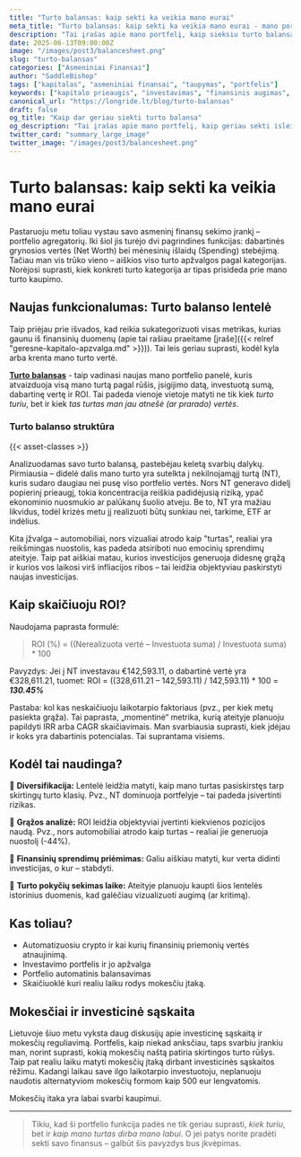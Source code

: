 ```yaml
---
title: "Turto balansas: kaip sekti ka veikia mano eurai"
meta_title: "Turto balansas: kaip sekti ka veikia mano eurai - mano portfelio apzvalga"
description: "Tai įrašas apie mano portfelį, kaip sieksiu turto balansa"
date: 2025-06-13T09:00:00Z
image: "/images/post3/balancesheet.png"
slug: "turto-balansas"
categories: ["Asmeniniai Finansai"]
author: "SaddleBishop"
tags: ["kapitalas", "asmeniniai finansai", "taupymas", "portfelis"]
keywords: ["kapitalo prieaugis", "investavimas", "finansinis augimas", "asmeniniai finansai"]
canonical_url: "https://longride.lt/blog/turto-balansas"
draft: false
og_title: "Kaip dar geriau siekti turto balansa"
og_description: "Tai įrašas apie mano portfelį, kaip geriau sekti isleisto euro graza"
twitter_card: "summary_large_image"
twitter_image: "/images/post3/balancesheet.png"
---
```


# Turto balansas: kaip sekti ka veikia mano eurai

Pastaruoju metu toliau vystau savo asmeninį finansų sekimo įrankį – portfelio agregatorių. Iki šiol jis turėjo dvi pagrindines funkcijas: dabartinės grynosios vertės (Net Worth) bei mėnesinių išlaidų (Spending) stebėjimą. Tačiau man vis trūko vieno – aiškios viso turto apžvalgos pagal kategorijas. Norėjosi suprasti, kiek konkreti turto kategorija ar tipas prisideda prie mano turto kaupimo.


## Naujas funkcionalumas: Turto balanso lentelė

Taip priėjau prie išvados, kad reikia sukategorizuoti visas metrikas, kurias gaunu iš finansinių duomenų (apie tai rašiau praeitame [įraše]({{< relref "geresne-kapitalo-apzvalga.md" >}})). Tai leis geriau suprasti, kodėl kyla arba krenta mano turto vertė.


[**Turto balansas**](/portfolio/) - taip vadinasi naujas mano portfelio panelė, kuris atvaizduoja visą mano turtą pagal rūšis, įsigijimo datą, investuotą sumą, dabartinę vertę ir ROI. Tai padeda vienoje vietoje matyti ne tik kiek *turto turiu*, bet ir kiek *tas turtas man jau atnešė (ar prarado) vertės*.

### Turto balanso struktūra

{{< asset-classes >}}

Analizuodamas savo turto balansą, pastebėjau keletą svarbių dalykų. Pirmiausia – didelė dalis mano turto yra sutelkta į nekilnojamąjį turtą (NT), kuris sudaro daugiau nei pusę viso portfelio vertės. Nors NT generavo didelį popierinį prieaugį, tokia koncentracija reiškia padidėjusią riziką, ypač ekonominio nuosmukio ar palūkanų šuolio atveju. Be to, NT yra mažiau likvidus, todėl krizės metu jį realizuoti būtų sunkiau nei, tarkime, ETF ar indėlius.

Kita įžvalga – automobiliai, nors vizualiai atrodo kaip "turtas", realiai yra reikšmingas nuostolis, kas padeda atsiriboti nuo emocinių sprendimų ateityje. Taip pat aiškiai matau, kurios investicijos generuoja didesnę grąžą ir kurios vos laikosi virš infliacijos ribos – tai leidžia objektyviau paskirstyti naujas investicijas.

## Kaip skaičiuoju ROI?

Naudojama paprasta formulė:

> ROI (%) = ((Nerealizuota vertė – Investuota suma) / Investuota suma) * 100

Pavyzdys:
Jei į NT investavau €142,593.11, o dabartinė vertė yra €328,611.21, tuomet:
ROI = ((328,611.21 – 142,593.11) / 142,593.11) * 100 = ***130.45%***

Pastaba: kol kas neskaičiuoju laikotarpio faktoriaus (pvz., per kiek metų pasiekta grąža). Tai paprasta, „momentinė“ metrika, kurią ateityje planuoju papildyti IRR arba CAGR skaičiavimais. Man svarbiausia suprasti, kiek įdėjau ir koks yra dabartinis potencialas. Tai suprantama visiems.

## Kodėl tai naudinga?

📌 **Diversifikacija:** Lentelė leidžia matyti, kaip mano turtas pasiskirstęs tarp skirtingų turto klasių. Pvz., NT dominuoja portfelyje – tai padeda įsivertinti rizikas.

📌 **Grąžos analizė:** ROI leidžia objektyviai įvertinti kiekvienos pozicijos naudą. Pvz., nors automobiliai atrodo kaip turtas – realiai jie generuoja nuostolį (-44%).

📌 **Finansinių sprendimų priėmimas:** Galiu aiškiau matyti, kur verta didinti investicijas, o kur – stabdyti.

📌 **Turto pokyčių sekimas laike:** Ateityje planuoju kaupti šios lentelės istorinius duomenis, kad galėčiau vizualizuoti augimą (ar kritimą).

## Kas toliau?

- Automatizuosiu crypto ir kai kurių finansinių priemonių vertės atnaujinimą.
- Investavimo portfelis ir jo apžvalga
- Portfelio automatinis balansavimas
- Skaičiuoklė kuri realiu laiku rodys mokesčiu įtaką.

## Mokesčiai ir investicinė sąskaita

Lietuvoje šiuo metu vyksta daug diskusijų apie investicinę sąskaitą ir mokesčių reguliavimą. Portfelis, kaip niekad anksčiau, taps svarbiu įrankiu man, norint suprasti, kokią mokesčių naštą patiria skirtingos turto rūšys. Taip pat realiu laiku matyti mokesčių įtaką dirbant investicinės sąskaitos rėžimu. Kadangi laikau save ilgo laikotarpio investuotoju, neplanuoju naudotis alternatyviom mokesčių formom kaip 500 eur lengvatomis.

Mokesčių itaka yra labai svarbi kaupimui.

---

> Tikiu, kad ši portfelio funkcija padės ne tik geriau suprasti, *kiek turiu*, bet ir *kaip mano turtas dirba mano labui*. O jei patys norite pradėti sekti savo finansus – galbūt šis pavyzdys bus įkvėpimas.
